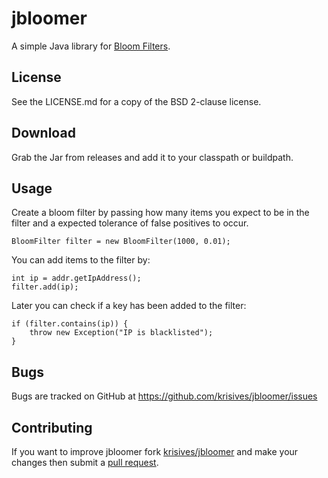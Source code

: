
# jbloomer

A simple Java library for [Bloom Filters](https://en.wikipedia.org/wiki/Bloom_filter).

## License

See the LICENSE.md for a copy of the BSD 2-clause license.

## Download

Grab the Jar from releases and add it to your classpath or buildpath.

## Usage

Create a bloom filter by passing how many items you expect to be
in the filter and a expected tolerance of false positives to occur.

```
BloomFilter filter = new BloomFilter(1000, 0.01);
```

You can add items to the filter by:

```
int ip = addr.getIpAddress();
filter.add(ip);
```

Later you can check if a key has been added to the filter:

```
if (filter.contains(ip)) {
	throw new Exception("IP is blacklisted");
}
```

## Bugs

Bugs are tracked on GitHub at https://github.com/krisives/jbloomer/issues

## Contributing

If you want to improve jbloomer fork [krisives/jbloomer](https://github.com/krisives/jbloomer)
and make your changes then submit a [pull request](https://github.com/krisives/jbloomer/pulls).

